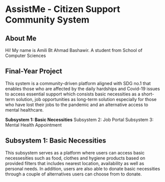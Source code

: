 # AssistMe - Citizen Support Community System

## About Me
Hi! My name is Amili Bt Ahmad Bashawir. A student from School of Computer Sciences

## Final-Year Project
This system is a community-driven platform aligned with SDG no.1 that enables those who are affected by the daily hardships and Covid-19 issues to access essential support which consists basic necessities as a short-term solution, job opportunities as long-term solution especially for those who have lost their jobs to the pandemic and an alternative access to mental healthcare.

**Subsystem 1: Basic Necessities**
Subsystem 2: Job Portal
Subsystem 3: Mental Health Appointment

## Subsystem 1: Basic Necessities
This subsystem serves as a platform where users can access basic necessesities such as food, clothes and hygiene products based on provided filters that includes nearest location, availability as well as personal needs. In addition, users are also able to donate basic necessities through a couple of alternatives users can choose from to donate.

